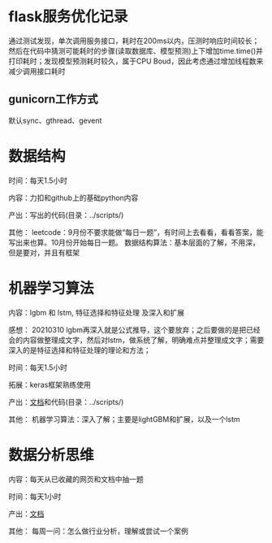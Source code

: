 # flask服务优化记录
通过测试发现，单次调用服务接口，耗时在200ms以内，压测时响应时间较长；
然后在代码中猜测可能耗时的步骤(读取数据库、模型预测)上下增加time.time()并打印耗时；发现模型预测耗时较久，属于CPU Boud，因此考虑通过增加线程数来减少调用接口耗时


## gunicorn工作方式
默认sync、gthread、gevent

# 数据结构

时间：每天1.5小时

内容：力扣和github上的基础python内容

产出：写出的代码(目录：../scripts/)

其他：
leetcode：9月份不要求能做“每日一题”，有时间上去看看，看看答案，能写出来也算。10月份开始每日一题。
数据结构算法：基本层面的了解，不用深，但是要对，并且有框架

# 机器学习算法

内容：lgbm 和 lstm, 特征选择和特征处理 及深入和扩展

感想：
20210310 lgbm再深入就是公式推导，这个要放弃；之后要做的是把已经会的内容做整理成文字，然后对lstm，做系统了解，明确难点并整理成文字；需要深入的是特征选择和特征处理的理论和方法；

时间：每天1.5小时

拓展：keras框架熟练使用

产出：[文档](./树模型和相关理论.md)和代码(目录：../scripts/)

其他：
机器学习算法：深入了解；主要是lightGBM和扩展，以及一个lstm


# 数据分析思维

内容：每天从已收藏的网页和文档中抽一题

时间：每天1小时

产出：[文档](../../data-theory/analysis-correlation-theory.md)

其他：
每周一问：怎么做行业分析，理解或尝试一个案例






